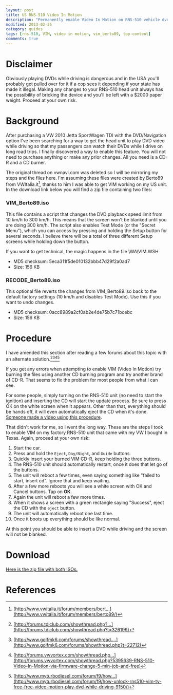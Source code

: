 ```yaml
---
layout: post
title: US RNS-510 Video In Motion
description: "Permanently enable Video In Motion on RNS-510 vehicle dvd/navigation units."
modified: 2013-02-25
category: guides
tags: [rns-510, VIM, video in motion, vim_berto89, top-content]
comments: true
---
```


# Disclaimer

Obviously playing DVDs while driving is dangerous and in the USA you'll probably get pulled over for it if a cop sees
it depending if your state has made it illegal. Making any changes to your RNS-510 head unit always has the possibility
of bricking the device and you'll be left with a $2000 paper weight. Proceed at your own risk.

# Background

After purchasing a VW 2010 Jetta SportWagen TDI with the DVD/Navigation option I've been searching for a way to get the
head unit to play DVD video while driving so that my passengers can watch their DVDs while I drive on long road trips.
I finally discovered a way to enable this feature. You will not need to purchase anything or make any prior changes.
All you need is a CD-R and a CD burner.

The original thread on vwnavi.com was deleted so I will be mirroring my steps and the files here. I'm assuming these
files were created by Berto89 from VWItalia.it[^1], thanks to him I was able to get VIM working on my US unit. In the
download link below you will find a zip file containing two files:

### VIM_Berto89.iso

This file contains a script that changes the DVD playback speed limit from 10 km/h to 300 km/h. This means that the
screen won't be blanked until you are doing 300 km/h. The script also enables Test Mode (or the "Secret Menu"), which
you can access by pressing and holding the Setup button for several seconds. I believe there will be a total of three
different Setup screens while holding down the button.

If you want to get technical, the magic happens in the file \WA\VIM.WSH

* MD5 checksum: 5eca311f5de010132bbb47d29f2a0ad7
* Size: 156 KB

### RECODE_Berto89.iso

This optional file reverts the changes from VIM_Berto89.iso back to the default factory settings (10 km/h and disables
Test Mode). Use this if you want to undo changes.

* MD5 checksum: 0acc8989a2cf0ab2e4de75b7c71bcebc
* Size: 156 KB

# Procedure

I have amended this section after reading a few forums about this topic with an alternate solution.[^2][^3][^4][^5]

If you get any errors when attempting to enable VIM (Video In Motion) try burning the files using another CD burning
program and try another brand of CD-R. That seems to fix the problem for most people from what I can see.

For some people, simply turning on the RNS-510 unit (no need to start the ignition) and inserting the CD will start the
update process. Be sure to press OK on the white screen when it appears. Other than that, everything should be hands
off, it will even automatically eject the CD when it's done.
[Someone made a video using this procedure](http://www.youtube.com/watch?v=ed-sDo7k5Sg).

That didn't work for me, so I went the long way. These are the steps I took to enable VIM on my factory RNS-510 unit
that came with my VW I bought in Texas. Again, proceed at your own risk:


1. Start the car.
2. Press and hold the `Eject`, `Day/Night`, and `Guide` buttons.
3. Quickly insert your burned VIM CD-R, keep holding the three buttons.
4. The RNS-510 unit should automatically restart, once it does that let go of the buttons.
5. The unit will reboot a few times, even saying something like "failed to start, insert cd". Ignore that and keep
waiting.
6. After a few more reboots you will see a white screen with OK and Cancel buttons. Tap on **OK**.
7. Again the unit will reboot a few more times.
8. When it shows a screen with a green rectangle saying "Success", eject the CD with the `eject` button.
9. The unit will automatically reboot one last time.
10. Once it boots up everything should be like normal.

At this point you should be able to insert a DVD while driving and the screen will not be blanked.

# Download

<div markdown="0"><a href="{{ site.url }}/binaries/RECODE_VIM_Berto89.zip" class="btn">Here is the zip file with both
ISOs.</a></div>

# References

[^1]: [http://www.vwitalia.it/forum/members/bert...](http://www.vwitalia.it/forum/members/berto89/)
[^2]: [http://forums.tdiclub.com/showthread.php?...](http://forums.tdiclub.com/showthread.php?t=326199)
[^3]: [http://www.golfmk6.com/forums/showthread....](http://www.golfmk6.com/forums/showthread.php?t=22712)
[^4]: [http://forums.vwvortex.com/showthread.php...](http://forums.vwvortex.com/showthread.php?5395639-RNS-510-Video-In-Motion-via-firmware-change-5-min-job-and-free)
[^5]: [http://www.myturbodiesel.com/forum/f9/how...](http://www.myturbodiesel.com/forum/f9/how-unlock-rns510-vim-tv-free-free-video-motion-play-dvd-while-driving-9150/)

